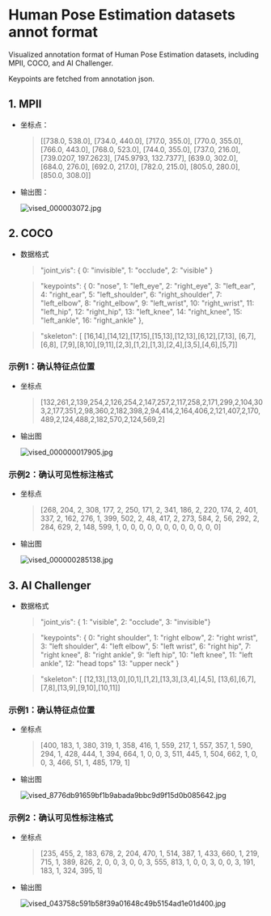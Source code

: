 

# Human Pose Estimation datasets annot format


Visualized annotation format of Human Pose Estimation datasets, including MPII, COCO, and AI Challenger.

Keypoints are fetched from annotation json.

## 1. MPII
+ 坐标点：
  >[[738.0, 538.0], [734.0, 440.0], [717.0, 355.0], [770.0, 355.0],
  >     [766.0, 443.0], [768.0, 523.0], [744.0, 355.0], [737.0, 216.0], 
  >     [739.0207, 197.2623], [745.9793, 132.7377], [639.0, 302.0], 
  >     [684.0, 276.0], [692.0, 217.0], [782.0, 215.0], [805.0, 280.0], 
  >     [850.0, 308.0]]

+ 输出图：

  ![vised_000003072.jpg](MPII/vised_000003072.jpg)


## 2. COCO
+ 数据格式
    > "joint_vis": { 0: "invisible", 1: "occlude", 2: "visible" }  
    
    > "keypoints": {
            0: "nose",
            1: "left_eye",
            2: "right_eye",
            3: "left_ear",
            4: "right_ear",
            5: "left_shoulder",
            6: "right_shoulder",
            7: "left_elbow",
            8: "right_elbow",
            9: "left_wrist",
            10: "right_wrist",
            11: "left_hip",
            12: "right_hip",
            13: "left_knee",
            14: "right_knee",
            15: "left_ankle",
            16: "right_ankle"
        },
  
  > "skeleton": [
            [16,14],[14,12],[17,15],[15,13],[12,13],[6,12],[7,13], [6,7],[6,8],
            [7,9],[8,10],[9,11],[2,3],[1,2],[1,3],[2,4],[3,5],[4,6],[5,7]]

### 示例1：确认特征点位置
+ 坐标点
    > [132,261,2,139,254,2,126,254,2,147,257,2,117,258,2,171,299,2,104,303,2,177,351,2,98,360,2,182,398,2,94,414,2,164,406,2,121,407,2,170,489,2,124,488,2,182,570,2,124,569,2]

+ 输出图

  ![vised_000000017905.jpg](COCO/vised_000000017905.jpg)


### 示例2：确认可见性标注格式
+ 坐标点
    > [268, 204, 2, 308, 177, 2, 250, 171, 2, 341, 186, 2, 220, 174, 2, 401, 337, 2,
                 162, 276, 1, 399, 502, 2, 48, 417, 2, 273, 584, 2, 56, 292, 2, 284, 629, 2,
                 148, 599, 1, 0, 0, 0, 0, 0, 0, 0, 0, 0, 0, 0, 0]

+ 输出图

  ![vised_000000285138.jpg](COCO/vised_000000285138.jpg)



## 3. AI Challenger
+ 数据格式
    > "joint_vis": { 1: "visible", 2: "occlude", 3: "invisible"}
    
    > "keypoints": { 0: "right shoulder", 1: "right elbow", 2: "right wrist", 3: "left shoulder", 4: "left elbow", 5: "left wrist", 6: "right hip", 7: "right knee", 8: "right ankle", 9: "left hip", 10: "left knee", 11: "left ankle", 12: "head tops" 13: "upper neck" }
  
  > "skeleton": [
            [12,13],[13,0],[0,1],[1,2],[13,3],[3,4],[4,5],
            [13,6],[6,7],[7,8],[13,9],[9,10],[10,11]]

### 示例1：确认特征点位置
+ 坐标点
    > [400, 183, 1, 380, 319, 1, 358, 416, 1, 559, 217, 1, 557, 357, 1, 590, 294, 1,
                                 428, 444, 1, 394, 664, 1, 0, 0, 3, 511, 445, 1, 504, 662, 1, 0, 0, 3, 466, 51, 1,
                                 485, 179, 1]

+ 输出图

  ![vised_8776db91659bf1b9abada9bbc9d9f15d0b085642.jpg](Challenger/vised_8776db91659bf1b9abada9bbc9d9f15d0b085642.jpg)


### 示例2：确认可见性标注格式
+ 坐标点
    > [235, 455, 2, 183, 678, 2, 204, 470, 1, 514, 387, 1, 433, 660, 1,
                                                     219, 715, 1, 389, 826, 2, 0, 0, 3, 0, 0, 3, 555, 813, 1, 0, 0, 3,
                                                     0, 0, 3, 191, 183, 1, 324, 395, 1]

+ 输出图

  ![vised_043758c591b58f39a01648c49b5154ad1e01d400.jpg](Challenger/vised_043758c591b58f39a01648c49b5154ad1e01d400.jpg)
